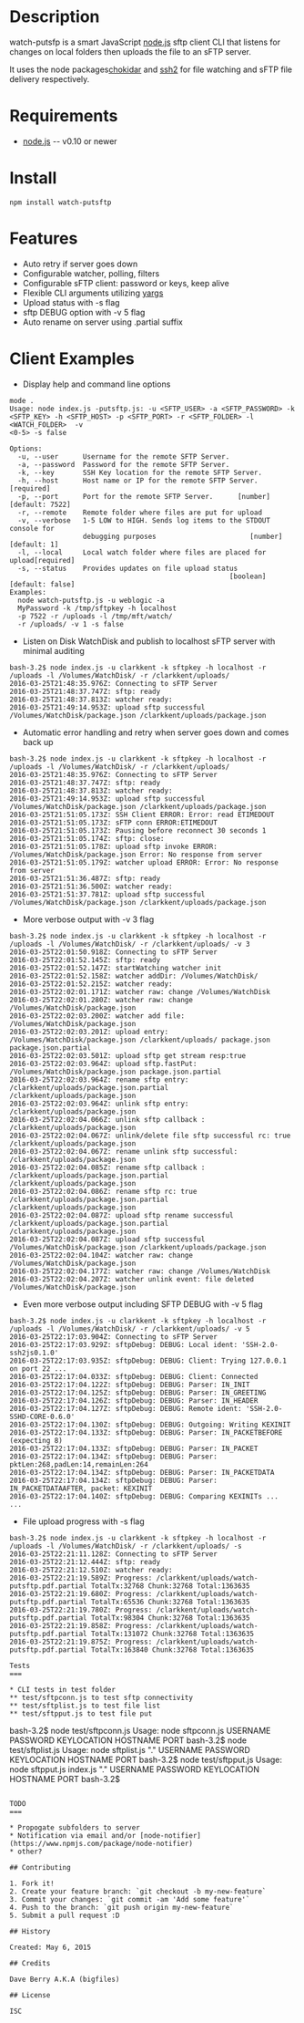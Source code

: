 Description
===========

watch-putsfp is a smart JavaScript [node.js](http://nodejs.org/) sftp client CLI that listens for changes on local folders then uploads the file to an sFTP server. 

It uses the node packages[chokidar](https://github.com/paulmillr/chokidar) and [ssh2](https://github.com/mscdex/ssh2) for file watching and sFTP file delivery respectively.


Requirements
============

* [node.js](http://nodejs.org/) -- v0.10 or newer

Install
=======

    npm install watch-putsftp


Features
===============

* Auto retry if server goes down
* Configurable watcher, polling, filters
* Configurable sFTP client: password or keys, keep alive
* Flexible CLI arguments utilizing [yargs](https://www.npmjs.com/package/yargs)
* Upload status with -s flag
* sftp DEBUG option with -v 5 flag
* Auto rename on server using .partial suffix

Client Examples
===============

* Display help and command line options 

```
mode .
Usage: node index.js -putsftp.js: -u <SFTP_USER> -a <SFTP_PASSWORD> -k
<SFTP_KEY> -h <SFTP_HOST> -p <SFTP_PORT> -r <SFTP_FOLDER> -l <WATCH_FOLDER>  -v
<0-5> -s false

Options:
  -u, --user      Username for the remote SFTP Server.
  -a, --password  Password for the remote SFTP Server.
  -k, --key       SSH Key location for the remote SFTP Server.
  -h, --host      Host name or IP for the remote SFTP Server.         [required]
  -p, --port      Port for the remote SFTP Server.      [number] [default: 7522]
  -r, --remote    Remote folder where files are put for upload
  -v, --verbose   1-5 LOW to HIGH. Sends log items to the STDOUT console for
                  debugging purposes                       [number] [default: 1]
  -l, --local     Local watch folder where files are placed for upload[required]
  -s, --status    Provides updates on file upload status
                                                      [boolean] [default: false]
Examples:
  node watch-putsftp.js -u weblogic -a
  MyPassword -k /tmp/sftpkey -h localhost
  -p 7522 -r /uploads -l /tmp/mft/watch/
  -r /uploads/ -v 1 -s false
```

* Listen on Disk WatchDisk and publish to localhost sFTP server with minimal auditing

```
bash-3.2$ node index.js -u clarkkent -k sftpkey -h localhost -r /uploads -l /Volumes/WatchDisk/ -r /clarkkent/uploads/
2016-03-25T21:48:35.976Z: Connecting to sFTP Server
2016-03-25T21:48:37.747Z: sftp: ready
2016-03-25T21:48:37.813Z: watcher ready: 
2016-03-25T21:49:14.953Z: upload sftp successful /Volumes/WatchDisk/package.json /clarkkent/uploads/package.json
```


* Automatic error handling and retry when server goes down and comes back up

```
bash-3.2$ node index.js -u clarkkent -k sftpkey -h localhost -r /uploads -l /Volumes/WatchDisk/ -r /clarkkent/uploads/
2016-03-25T21:48:35.976Z: Connecting to sFTP Server
2016-03-25T21:48:37.747Z: sftp: ready
2016-03-25T21:48:37.813Z: watcher ready: 
2016-03-25T21:49:14.953Z: upload sftp successful /Volumes/WatchDisk/package.json /clarkkent/uploads/package.json
2016-03-25T21:51:05.173Z: SSH Client ERROR: Error: read ETIMEDOUT
2016-03-25T21:51:05.173Z: sFTP conn ERROR:ETIMEDOUT
2016-03-25T21:51:05.173Z: Pausing before reconnect 30 seconds 1
2016-03-25T21:51:05.174Z: sftp: close: 
2016-03-25T21:51:05.178Z: upload sftp invoke ERROR: /Volumes/WatchDisk/package.json Error: No response from server
2016-03-25T21:51:05.179Z: watcher upload ERROR: Error: No response from server
2016-03-25T21:51:36.487Z: sftp: ready
2016-03-25T21:51:36.500Z: watcher ready: 
2016-03-25T21:51:37.781Z: upload sftp successful /Volumes/WatchDisk/package.json /clarkkent/uploads/package.json
```

* More verbose output with -v 3 flag

```
bash-3.2$ node index.js -u clarkkent -k sftpkey -h localhost -r /uploads -l /Volumes/WatchDisk/ -r /clarkkent/uploads/ -v 3
2016-03-25T22:01:50.918Z: Connecting to sFTP Server
2016-03-25T22:01:52.145Z: sftp: ready
2016-03-25T22:01:52.147Z: startWatching watcher init
2016-03-25T22:01:52.158Z: watcher addDir: /Volumes/WatchDisk/
2016-03-25T22:01:52.215Z: watcher ready: 
2016-03-25T22:02:01.171Z: watcher raw: change /Volumes/WatchDisk
2016-03-25T22:02:01.280Z: watcher raw: change /Volumes/WatchDisk/package.json
2016-03-25T22:02:03.200Z: watcher add file: /Volumes/WatchDisk/package.json
2016-03-25T22:02:03.201Z: upload entry: /Volumes/WatchDisk/package.json /clarkkent/uploads/ package.json package.json.partial
2016-03-25T22:02:03.501Z: upload sftp get stream resp:true
2016-03-25T22:02:03.964Z: upload sftp.fastPut: /Volumes/WatchDisk/package.json package.json.partial
2016-03-25T22:02:03.964Z: rename sftp entry: /clarkkent/uploads/package.json.partial /clarkkent/uploads/package.json
2016-03-25T22:02:03.964Z: unlink sftp entry: /clarkkent/uploads/package.json
2016-03-25T22:02:04.066Z: unlink sftp callback : /clarkkent/uploads/package.json
2016-03-25T22:02:04.067Z: unlink/delete file sftp successful rc: true /clarkkent/uploads/package.json
2016-03-25T22:02:04.067Z: rename unlink sftp successful: /clarkkent/uploads/package.json
2016-03-25T22:02:04.085Z: rename sftp callback : /clarkkent/uploads/package.json.partial /clarkkent/uploads/package.json
2016-03-25T22:02:04.086Z: rename sftp rc: true /clarkkent/uploads/package.json.partial /clarkkent/uploads/package.json
2016-03-25T22:02:04.087Z: upload sftp rename successful /clarkkent/uploads/package.json.partial /clarkkent/uploads/package.json
2016-03-25T22:02:04.087Z: upload sftp successful /Volumes/WatchDisk/package.json /clarkkent/uploads/package.json
2016-03-25T22:02:04.104Z: watcher raw: change /Volumes/WatchDisk/package.json
2016-03-25T22:02:04.177Z: watcher raw: change /Volumes/WatchDisk
2016-03-25T22:02:04.207Z: watcher unlink event: file deleted /Volumes/WatchDisk/package.json
```

* Even more verbose output including SFTP DEBUG with -v 5 flag

```
bash-3.2$ node index.js -u clarkkent -k sftpkey -h localhost -r /uploads -l /Volumes/WatchDisk/ -r /clarkkent/uploads/ -v 5
2016-03-25T22:17:03.904Z: Connecting to sFTP Server
2016-03-25T22:17:03.929Z: sftpDebug: DEBUG: Local ident: 'SSH-2.0-ssh2js0.1.0'
2016-03-25T22:17:03.935Z: sftpDebug: DEBUG: Client: Trying 127.0.0.1 on port 22 ...
2016-03-25T22:17:04.033Z: sftpDebug: DEBUG: Client: Connected
2016-03-25T22:17:04.122Z: sftpDebug: DEBUG: Parser: IN_INIT
2016-03-25T22:17:04.125Z: sftpDebug: DEBUG: Parser: IN_GREETING
2016-03-25T22:17:04.126Z: sftpDebug: DEBUG: Parser: IN_HEADER
2016-03-25T22:17:04.127Z: sftpDebug: DEBUG: Remote ident: 'SSH-2.0-SSHD-CORE-0.6.0'
2016-03-25T22:17:04.130Z: sftpDebug: DEBUG: Outgoing: Writing KEXINIT
2016-03-25T22:17:04.133Z: sftpDebug: DEBUG: Parser: IN_PACKETBEFORE (expecting 8)
2016-03-25T22:17:04.133Z: sftpDebug: DEBUG: Parser: IN_PACKET
2016-03-25T22:17:04.134Z: sftpDebug: DEBUG: Parser: pktLen:268,padLen:14,remainLen:264
2016-03-25T22:17:04.134Z: sftpDebug: DEBUG: Parser: IN_PACKETDATA
2016-03-25T22:17:04.134Z: sftpDebug: DEBUG: Parser: IN_PACKETDATAAFTER, packet: KEXINIT
2016-03-25T22:17:04.140Z: sftpDebug: DEBUG: Comparing KEXINITs ...
...
```

* File upload progress with -s flag

```
bash-3.2$ node index.js -u clarkkent -k sftpkey -h localhost -r /uploads -l /Volumes/WatchDisk/ -r /clarkkent/uploads/ -s
2016-03-25T22:21:11.128Z: Connecting to sFTP Server
2016-03-25T22:21:12.444Z: sftp: ready
2016-03-25T22:21:12.510Z: watcher ready: 
2016-03-25T22:21:19.589Z: Progress: /clarkkent/uploads/watch-putsftp.pdf.partial TotalTx:32768 Chunk:32768 Total:1363635
2016-03-25T22:21:19.680Z: Progress: /clarkkent/uploads/watch-putsftp.pdf.partial TotalTx:65536 Chunk:32768 Total:1363635
2016-03-25T22:21:19.780Z: Progress: /clarkkent/uploads/watch-putsftp.pdf.partial TotalTx:98304 Chunk:32768 Total:1363635
2016-03-25T22:21:19.858Z: Progress: /clarkkent/uploads/watch-putsftp.pdf.partial TotalTx:131072 Chunk:32768 Total:1363635
2016-03-25T22:21:19.875Z: Progress: /clarkkent/uploads/watch-putsftp.pdf.partial TotalTx:163840 Chunk:32768 Total:1363635

Tests
===

* CLI tests in test folder
** test/sftpconn.js to test sftp connectivity
** test/sftplist.js to test file list
** test/sftpput.js to test file put

```
bash-3.2$ node test/sftpconn.js 
Usage: node sftpconn.js USERNAME PASSWORD KEYLOCATION HOSTNAME PORT
bash-3.2$ node test/sftplist.js 
Usage: node sftplist.js "." USERNAME PASSWORD KEYLOCATION HOSTNAME PORT
bash-3.2$ node test/sftpput.js 
Usage: node sftpput.js index.js "." USERNAME PASSWORD KEYLOCATION HOSTNAME PORT
bash-3.2$ 
```

TODO
===

* Propogate subfolders to server
* Notification via email and/or [node-notifier] (https://www.npmjs.com/package/node-notifier)
* other?

## Contributing

1. Fork it!
2. Create your feature branch: `git checkout -b my-new-feature`
3. Commit your changes: `git commit -am 'Add some feature'`
4. Push to the branch: `git push origin my-new-feature`
5. Submit a pull request :D

## History

Created: May 6, 2015

## Credits

Dave Berry A.K.A (bigfiles)

## License

ISC

